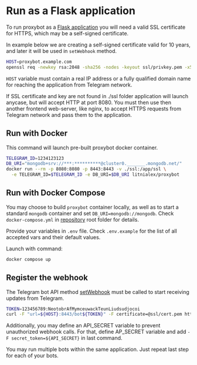 # Run as a Flask application

To run proxybot as a [Flask application][flask] you will need a valid SSL certificate for HTTPS, which may be a self-signed certificate.

In example below we are creating a self-signed certificate valid for 10 years,
and later it will be used in `setWebhook` method.

```bash
HOST=proxybot.example.com
openssl req -newkey rsa:2048 -sha256 -nodes -keyout ssl/privkey.pem -x509 -days 3650 -out ssl/cert.pem -subj "/CN=${HOST}"
```

`HOST` variable must contain a real IP address or a fully qualified domain name for reaching the application from Telegram network.

If SSL certificate and key are not found in ./ssl folder application will launch anycase, but will accept HTTP at port 8080.
You must then use then another frontend web-server, like nginx, to accept HTTPS requests from Telegram network and pass them to the application.


## Run with Docker

This command will launch pre-built proxybot docker container.
```bash
TELEGRAM_ID=1234123123
DB_URI="mongodb+srv://***:**********@cluster0._______.mongodb.net/"
docker run --rm -p 8080:8080 -p 8443:8443 -v ./ssl:/app/ssl \
  -e TELEGRAM_ID=$TELEGRAM_ID -e DB_URI=$DB_URI litnialex/proxybot
```


## Run with Docker Compose

You may choose to build `proxybot` container locally, as well as to start a standard `mongodb` container and set `DB_URI=mongodb://mongodb`. Check `docker-compose.yml` in [repository][repo] root folder for details.

Provide your variables in `.env` file.
Check `.env.example` for the list of all accepted vars and their default values.

Launch with command: 
```bash
docker compose up
```

## Register the webhook

The Telegram bot API method [setWebhook] must be called to start receiving updates from Telegram.

```bash
TOKEN=123456789:NeotobrAfMymceuwackTeunLiudsudjocoi
curl -F "url=${HOST}:8443/bot${TOKEN}" -F certificate=@ssl/cert.pem https://api.telegram.org/bot${TOKEN}/setWebhook
```

Additionally, you may define an API_SECRET variable to prevent unauthorized webhook calls.
For that, define AP_SECRET variable and add ```-F secret_token=${API_SECRET}``` in last command.

You may run multiple bots within the same application.
Just repeat last step for each of your bots.


[flask]: https://flask.palletsprojects.com/en/latest/
[repo]: https://github.com/litnialex/telegram-proxybot
[setWebhook]: https://core.telegram.org/bots/api#setwebhook